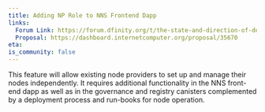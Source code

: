 ```yaml
---
title: Adding NP Role to NNS Frontend Dapp
links:
  Forum Link: https://forum.dfinity.org/t/the-state-and-direction-of-decentralization-nodes-on-the-internet-computer/9170
  Proposal: https://dashboard.internetcomputer.org/proposal/35670
eta:
is_community: false
---
```


This feature will allow existing node providers to set up and manage their nodes independently. It requires additional functionality in the NNS front-end dapp as well as in the governance and registry canisters complemented by a deployment process and run-books for node operation.
